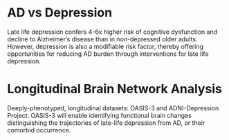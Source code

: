# AD vs Depression

Late life depression confers 4-6x higher risk of cognitive dysfunction and decline to Alzheimer’s disease than in non-depressed older adults. However, depression is also a modifiable risk factor, thereby offering opportunities for reducing AD burden
through interventions for late life depression.

# Longitudinal Brain Network Analysis

Deeply-phenotyped, longitudinal datasets: OASIS-3 and ADNI-Depression Project. OASIS-3 will enable identifying functional brain changes distinguishing the trajectories of late-life depression from AD, or their comorbid occurrence.

